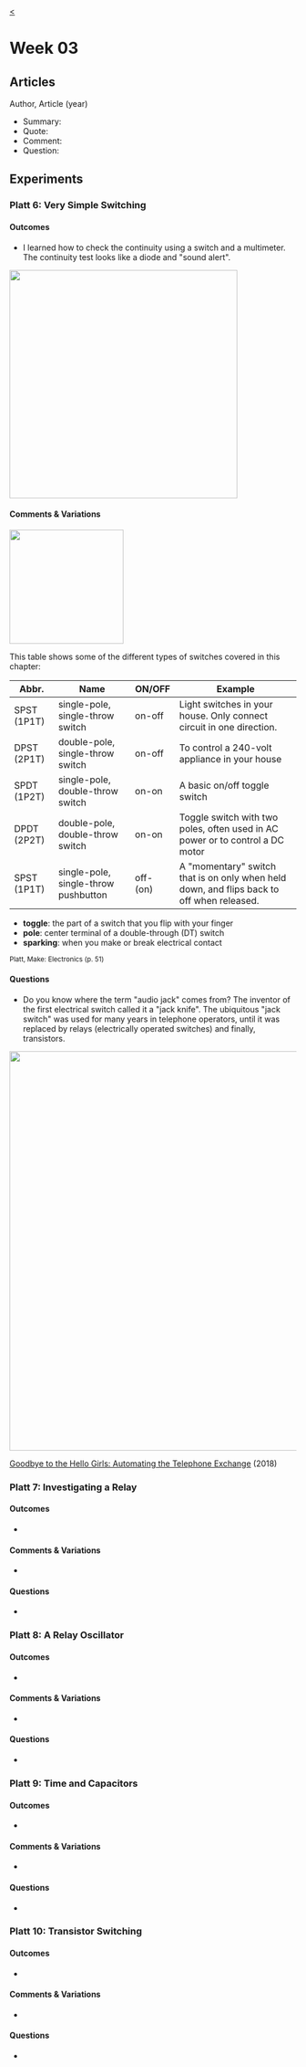 [<](README.md)


# Week 03


## Articles

Author, Article (year)
- Summary:
- Quote:
- Comment:
- Question:





## Experiments


### Platt 6: Very Simple Switching

#### Outcomes

- I learned how to check the continuity using a switch and a multimeter. The continuity test looks like a diode and "sound alert".

<img height=400 src="assets/img/multimeter-etekcity-controls.png">




#### Comments & Variations

<img height=200 src="assets/img/platt-ex06-switch-SPST-DPST-SPDT-DPDT.png">

This table shows some of the different types of switches covered in this chapter:

Abbr. | Name | ON/OFF | Example
--- | --- | --- | ---
SPST (1P1T) | single-pole, single-throw switch | on-off | Light switches in your house. Only connect circuit in one direction.
DPST (2P1T) | double-pole, single-throw switch | on-off | To control a 240-volt appliance in your house
SPDT (1P2T) | single-pole, double-throw switch | on-on | A basic on/off toggle switch
DPDT (2P2T) | double-pole, double-throw switch | on-on | Toggle switch with two poles, often used in AC power or to control a DC motor
SPST (1P1T) | single-pole, single-throw pushbutton | off-(on) | A  "momentary" switch that is on only when held down, and flips back to off when released.

- **toggle**: the part of a switch that you flip with your finger
- **pole**: center terminal of a double-through (DT) switch
- **sparking**: when you make or break electrical contact

<small>Platt, Make: Electronics (p. 51)</small>


#### Questions
- Do you know where the term "audio jack" comes from? The inventor of the first electrical switch called it a "jack knife". The ubiquitous "jack switch" was used for many years in telephone operators, until it was replaced by relays (electrically operated switches) and finally, transistors.

<img width=700 src="assets/img/platt-ex06-telephone-operators.jpeg">

[Goodbye to the Hello Girls: Automating the Telephone Exchange](https://www.sciencemuseum.org.uk/objects-and-stories/goodbye-hello-girls-automating-telephone-exchange) (2018)





### Platt 7: Investigating a Relay

#### Outcomes
-

#### Comments & Variations
-

#### Questions
-



### Platt 8: A Relay Oscillator

#### Outcomes
-

#### Comments & Variations
-

#### Questions
-



### Platt 9: Time and Capacitors

#### Outcomes
-

#### Comments & Variations
-

#### Questions
-



### Platt 10: Transistor Switching

#### Outcomes
-

#### Comments & Variations
-

#### Questions
-
